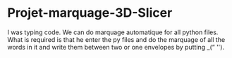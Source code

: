 # Projet-marquage-3D-Slicer

I was typing code. We can do marquage automatique for all python files.
What is required is that he enter the py files and do the marquage of all the words in it and  write them between two or one envelopes by putting _(“ '').
